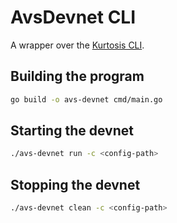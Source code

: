 # AvsDevnet CLI

A wrapper over the [Kurtosis CLI](https://docs.kurtosis.com/cli).

## Building the program

```sh
go build -o avs-devnet cmd/main.go
```

## Starting the devnet

```sh
./avs-devnet run -c <config-path>
```

## Stopping the devnet

```sh
./avs-devnet clean -c <config-path>
```
